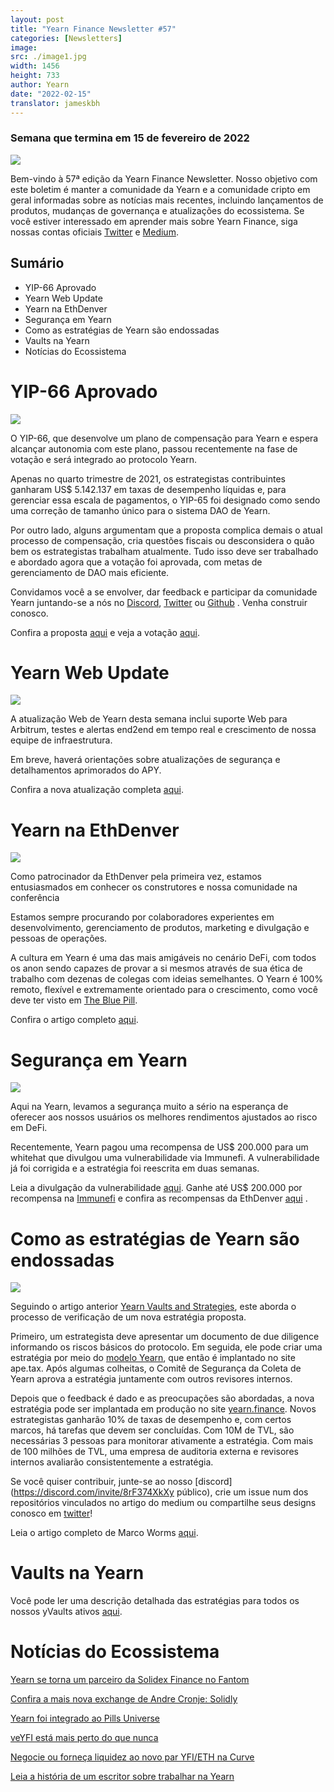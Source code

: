 ```yaml
---
layout: post
title: "Yearn Finance Newsletter #57"
categories: [Newsletters]
image:
src: ./image1.jpg
width: 1456
height: 733
author: Yearn
date: "2022-02-15"
translator: jameskbh
---
```

### Semana que termina em 15 de fevereiro de 2022

![](./image1.jpg?w=1456&h=733)

Bem-vindo à 57ª edição da Yearn Finance Newsletter. Nosso objetivo com este boletim é manter a comunidade da Yearn e a comunidade cripto em geral informadas sobre as notícias mais recentes, incluindo lançamentos de produtos, mudanças de governança e atualizações do ecossistema. Se você estiver interessado em aprender mais sobre Yearn Finance, siga nossas contas oficiais [Twitter](https://twitter.com/iearnfinance) e [Medium](https://medium.com/iearn).

## Sumário

- YIP-66 Aprovado
- Yearn Web Update
- Yearn na EthDenver
- Segurança em Yearn
- Como as estratégias de Yearn são endossadas
- Vaults na Yearn
- Notícias do Ecossistema

# YIP-66 Aprovado

![](./image2.jpg?w=200&h=200)

O YIP-66, que desenvolve um plano de compensação para Yearn e espera alcançar autonomia com este plano, passou recentemente na fase de votação e será integrado ao protocolo Yearn.

Apenas no quarto trimestre de 2021, os estrategistas contribuintes ganharam US$ 5.142.137 em taxas de desempenho líquidas e, para gerenciar essa escala de pagamentos, o YIP-65 foi designado como sendo uma correção de tamanho único para o sistema DAO de Yearn.

Por outro lado, alguns argumentam que a proposta complica demais o atual processo de compensação, cria questões fiscais ou desconsidera o quão bem os estrategistas trabalham atualmente. Tudo isso deve ser trabalhado e abordado agora que a votação foi aprovada, com metas de gerenciamento de DAO mais eficiente.

Convidamos você a se envolver, dar feedback e participar da comunidade Yearn juntando-se a nós no [Discord](https://discord.gg/8rF374XkXy), [Twitter](http://twitter.com/iearnfinance) ou [Github](http://github.com/yearn) . Venha construir conosco.

Confira a proposta [aqui](https://gov.yearn.finance/t/proposal-streamlining-contributor-compensation/12247) e veja a votação [aqui](https://snapshot.org/#/ybaby.eth/proposal/0x804d3765e70d6e4f0f0a225222dadd396cd328595d5fd097b732b36fdf8e6af6).

# Yearn Web Update

![](./image3.jpg?w=450&h=367)

A atualização Web de Yearn desta semana inclui suporte Web para Arbitrum, testes e alertas end2end em tempo real e crescimento de nossa equipe de infraestrutura.

Em breve, haverá orientações sobre atualizações de segurança e detalhamentos aprimorados do APY.

Confira a nova atualização completa [aqui](https://yearnweb.substack.com/p/yearn-web-engineering-update-160?r=2y79e&utm_campaign=post&utm_medium=web).

# Yearn na EthDenver

![](./image4.jpg?w=1328&h=654)

Como patrocinador da EthDenver pela primeira vez, estamos entusiasmados em conhecer os construtores e nossa comunidade na conferência

Estamos sempre procurando por colaboradores experientes em desenvolvimento, gerenciamento de produtos, marketing e divulgação e pessoas de operações.

A cultura em Yearn é uma das mais amigáveis no cenário DeFi, com todos os anon sendo capazes de provar a si mesmos através de sua ética de trabalho com dezenas de colegas com ideias semelhantes. O Yearn é 100% remoto, flexível e extremamente orientado para o crescimento, como você deve ter visto em [The Blue Pill](https://thebluepill.eth.limo/).

Confira o artigo completo [aqui](https://medium.com/iearn/yearn-finance-will-be-at-ethdenver-we-are-looking-for-people-to-join-our-team-83ed3aa20269 ).

# Segurança em Yearn

![](./image5.jpg?w=945&h=408)

Aqui na Yearn, levamos a segurança muito a sério na esperança de oferecer aos nossos usuários os melhores rendimentos ajustados ao risco em DeFi.

Recentemente, Yearn pagou uma recompensa de US$ 200.000 para um whitehat que divulgou uma vulnerabilidade via Immunefi. A vulnerabilidade já foi corrigida e a estratégia foi reescrita em duas semanas.

Leia a divulgação da vulnerabilidade [aqui](https://github.com/yearn/yearn-security/blob/master/disclosures/2022-01-30.md). Ganhe até US$ 200.000 por recompensa na [Immunefi](https://immunefi.com/bounty/yearnfinance/) e confira as recompensas da EthDenver [aqui](https://www.ethdenver.com/bounties/yearn-finance) .

# Como as estratégias de Yearn são endossadas

![](./image6.jpg?w=1400&h=707)

Seguindo o artigo anterior [Yearn Vaults and Strategies](https://medium.com/iearn/yearn-finance-explained-what-are-vaults-and-strategies-96970560432), este aborda o processo de verificação de um nova estratégia proposta.

Primeiro, um estrategista deve apresentar um documento de due diligence informando os riscos básicos do protocolo. Em seguida, ele pode criar uma estratégia por meio do [modelo Yearn](https://github.com/yearn/brownie-strategy-mix), que então é implantado no site ape.tax. Após algumas colheitas, o Comitê de Segurança da Coleta de Yearn aprova a estratégia juntamente com outros revisores internos.

Depois que o feedback é dado e as preocupações são abordadas, a nova estratégia pode ser implantada em produção no site [yearn.finance](http://yearn.finance/). Novos estrategistas ganharão 10% de taxas de desempenho e, com certos marcos, há tarefas que devem ser concluídas. Com 10M de TVL, são necessárias 3 pessoas para monitorar ativamente a estratégia. Com mais de 100 milhões de TVL, uma empresa de auditoria externa e revisores internos avaliarão consistentemente a estratégia.

Se você quiser contribuir, junte-se ao nosso [discord](https://discord.com/invite/8rF374XkXy público), crie um issue num dos repositórios vinculados no artigo do medium ou compartilhe seus designs conosco em [ twitter](https://twitter.com/iearnfinance)!

Leia o artigo completo de Marco Worms [aqui](https://medium.com/iearn/how-new-yearn-vault-strategies-are-endorsed-8c0e0870790d).

# Vaults na Yearn

Você pode ler uma descrição detalhada das estratégias para todos os nossos yVaults ativos [aqui](https://medium.com/yearn-state-of-the-vaults/the-vaults-at-yearn-9237905ffed3).

# Notícias do Ecossistema

[Yearn se torna um parceiro da Solidex Finance no Fantom](https://twitter.com/SolidexFantom/status/1489277199559499776)

[Confira a mais nova exchange de Andre Cronje: Solidly](https://twitter.com/solidlyexchange/status/1491650940109217795)

[Yearn foi integrado ao Pills Universe](https://twitter.com/pillheadddd/status/1492199477238710276)

[veYFI está mais perto do que nunca](https://twitter.com/cryptouf/status/1492100813279350785)

[Negocie ou forneça liquidez ao novo par YFI/ETH na Curve](https://curve.fi/factory-crypto/8)

[Leia a história de um escritor sobre trabalhar na Yearn](https://twitter.com/MarcoWorms/status/1490923070705442819)
